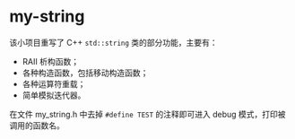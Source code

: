 # my-string

该小项目重写了 C++ `std::string` 类的部分功能，主要有：
- RAII 析构函数；
- 各种构造函数，包括移动构造函数；
- 各种运算符重载；
- 简单模拟迭代器。

在文件 my_string.h 中去掉 `#define TEST` 的注释即可进入 debug 模式，打印被调用的函数名。
